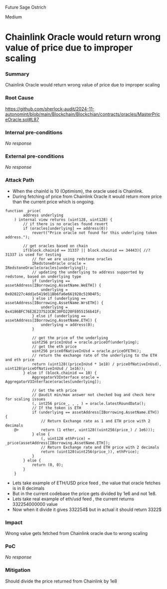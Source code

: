 Future Sage Ostrich

Medium

# Chainlink Oracle would return wrong value of price due to improper scaling

### Summary

Chainlink Oracle would return wrong value of price due to improper scaling


### Root Cause

https://github.com/sherlock-audit/2024-11-autonomint/blob/main/Blockchain/Blockchian/contracts/oracles/MasterPriceOracle.sol#L87

### Internal pre-conditions

_No response_

### External pre-conditions

_No response_

### Attack Path

- When the chainId is 10 (Optimism), the oracle used is Chainlink.
- During fetching of price from Chainlink Oracle it would return more price than the current price which is ongoing.
```solidity
function _price(
        address underlying
    ) internal view returns (uint128, uint128) {
        // if there is no oracles found revert
        if (oracles[underlying] == address(0))
            revert("Price oracle not found for this underlying token address.");

        // get oracles based on chain
        if(block.chainid == 31337 || block.chainid == 34443){ //?  31337 is used for testing
            // for we are using redstone oracles
            IRedstoneOracle oracle = IRedstoneOracle(oracles[underlying]);
            // updating the underlying to address supported by redstone, based on underlying type
            if (underlying == assetAddress[IBorrowing.AssetName.WeETH]) {
                underlying = 0x028227c4dd1e5419d11Bb6fa6e661920c519D4F5;
            } else if (underlying == assetAddress[IBorrowing.AssetName.WrsETH]) {
                underlying = 0x4186BFC76E2E237523CBC30FD220FE055156b41F;
            } else if (underlying == assetAddress[IBorrowing.AssetName.ETH]) {
                underlying = address(0);
            }

            // get the price of the underlying
            uint256 priceInUsd = oracle.priceOf(underlying);
            // get the eth price
            uint256 priceOfNativeInUsd = oracle.priceOfETH();
            // return the exchange rate of the underlying to the ETH and eth price
            return (uint128((priceInUsd * 1e18) / priceOfNativeInUsd), uint128(priceOfNativeInUsd / 1e16));
        } else if (block.chainid == 10) {
            AggregatorV3Interface oracle = AggregatorV3Interface(oracles[underlying]);

            // Get the eth price
            // @audit min/max answer not checked bug and check here for scaling issues
            (, int256 price_, , , ) = oracle.latestRoundData();
            // If the token is ETH
            if (underlying == assetAddress[IBorrowing.AssetName.ETH]) {
                // Return Exchange rate as 1 and ETH price with 2 decimals
    @>          return (1 ether, uint128((uint256(price_) / 1e6)));
            } else {
                (, uint128 ethPrice) = _price(assetAddress[IBorrowing.AssetName.ETH]);
                // Return Exchange rate and ETH price with 2 decimals
                return (uint128(uint256(price_)), ethPrice);
            }
        } else {
            return (0, 0);
        }
    }
```
- Lets take example of ETH/USD price feed , the value that oracle fetches is in 8 decimals
- But in the current codebase the price gets divided by 1e6 and not 1e8.
- Lets take real example of eth/usd feed , the current returns 332254000000 value
- Now when it divide it gives 332254$ but in actual it should return 3322$


### Impact

Wrong value gets fetched from Chainlink oracle due to wrong scaling

### PoC

_No response_

### Mitigation

Should divide the price returned from Chainlink by 1e8 